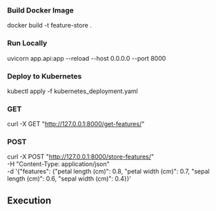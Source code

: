 
### Build Docker Image
docker build -t feature-store .

### Run Locally
uvicorn app.api:app --reload --host 0.0.0.0 --port 8000


### Deploy to Kubernetes
kubectl apply -f kubernetes_deployment.yaml


### GET
curl -X GET "http://127.0.0.1:8000/get-features/"

### POST 
curl -X POST "http://127.0.0.1:8000/store-features/" \
-H "Content-Type: application/json" \
-d '{"features": {"petal length (cm)": 0.8, "petal width (cm)": 0.7, "sepal length (cm)": 0.6, "sepal width (cm)": 0.4}}'


## Execution 

